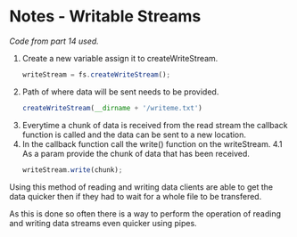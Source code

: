# Notes - Writable Streams

_Code from part 14 used._

1. Create a new variable assign it to createWriteStream.
    ```javascript
    writeStream = fs.createWriteStream();
    ```
2.  Path of where data will be sent needs to be provided.
    ```javascript
    createWriteStream(__dirname + '/writeme.txt')
    ```
3. Everytime a chunk of data is received from the read stream the callback function is called and the data can be sent to a new location.
4. In the callback function call the write() function on the writeStream.
    4.1 As a param provide the chunk of data that has been received.
    ```javascript
    writeStream.write(chunk);
    ```

Using this method of reading and writing data clients are able to get the data quicker then if they had to wait for a whole file to be transfered.

As this is done so often there is a way to perform the operation of reading and writing data streams even quicker using pipes.